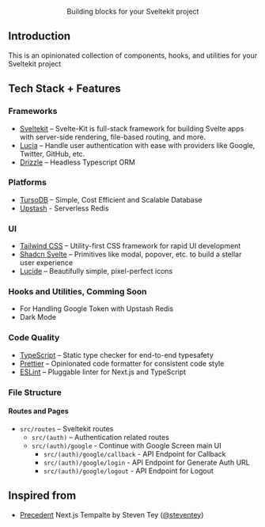 <p align="center">
  Building blocks for your Sveltekit project
</p>

## Introduction

This is an opinionated collection of components, hooks, and utilities for your Sveltekit project

## Tech Stack + Features

### Frameworks

- [Sveltekit](https://kit.svelte.dev) – Svelte-Kit is full-stack framework for building Svelte apps with server-side rendering, file-based routing, and more.
- [Lucia](https://lucia-auth.com) – Handle user authentication with ease with providers like Google, Twitter, GitHub, etc.
- [Drizzle](https://orm.drizzle.team) – Headless Typescript ORM

### Platforms

- [TursoDB](https://turso.tech/) – Simple, Cost Efficient and Scalable Database
- [Upstash](https://upstash.com) - Serverless Redis

### UI

- [Tailwind CSS](https://tailwindcss.com/) – Utility-first CSS framework for rapid UI development
- [Shadcn Svelte](https://shadcn-svelte.com/) – Primitives like modal, popover, etc. to build a stellar user experience
- [Lucide](https://lucide.dev/) – Beautifully simple, pixel-perfect icons

### Hooks and Utilities, Comming Soon

- For Handling Google Token with Upstash Redis
- Dark Mode

### Code Quality

- [TypeScript](https://www.typescriptlang.org/) – Static type checker for end-to-end typesafety
- [Prettier](https://prettier.io/) – Opinionated code formatter for consistent code style
- [ESLint](https://eslint.org/) – Pluggable linter for Next.js and TypeScript

### File Structure

#### Routes and Pages

- `src/routes` – Sveltekit routes
	- `src/(auth)` – Authentication related routes
	- `src/(auth)/google` - Continue with Google Screen main UI
		- `src/(auth)/google/callback` - API Endpoint for Callback
		- `src/(auth)/google/login` - API Endpoint for Generate Auth URL
		- `src/(auth)/google/logout` - API Endpoint for Logout

## Inspired from

- [Precedent](https://github.com/steven-tey/precedent/blob/main/README.md) Next.js Tempalte by Steven Tey ([@steventey](https://twitter.com/steventey))

